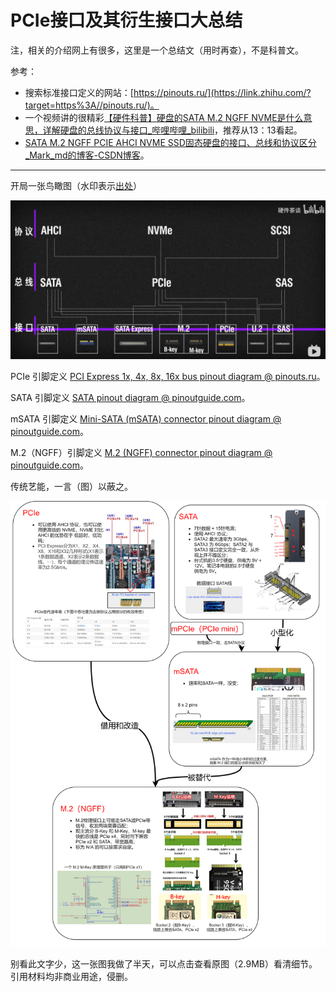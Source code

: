 # PCIe接口及其衍生接口大总结


注，相关的介绍网上有很多，这里是一个总结文（用时再查），不是科普文。

参考：

- 搜索标准接口定义的网站：[https://pinouts.ru/](https://link.zhihu.com/?target=https%3A//pinouts.ru/)。
- 一个视频讲的很精彩[【硬件科普】硬盘的SATA M.2 NGFF NVME是什么意思，详解硬盘的总线协议与接口_哔哩哔哩_bilibili](https://link.zhihu.com/?target=https%3A//www.bilibili.com/video/BV1Qv411t7ZL)，推荐从13：13看起。
- [SATA M.2 NGFF PCIE AHCI NVME SSD固态硬盘的接口、总线和协议区分_Mark_md的博客-CSDN博客](https://link.zhihu.com/?target=https%3A//blog.csdn.net/Mark_md/article/details/111149261)。

------

开局一张鸟瞰图（水印表示[出处](https://link.zhihu.com/?target=https%3A//www.bilibili.com/video/BV1Qv411t7ZL)）

![鸟瞰图](assets/鸟瞰图.png)

PCIe 引脚定义 [PCI Express 1x, 4x, 8x, 16x bus pinout diagram @ pinouts.ru](https://link.zhihu.com/?target=https%3A//pinouts.ru/Slots/pci_express_pinout.shtml)。

SATA 引脚定义 [SATA pinout diagram @ pinoutguide.com](https://link.zhihu.com/?target=https%3A//pinoutguide.com/HD/serialATA_pinout.shtml)。

mSATA 引脚定义 [Mini-SATA (mSATA) connector pinout diagram @ pinoutguide.com](https://link.zhihu.com/?target=https%3A//pinoutguide.com/HD/Mini-SATA_mSATA_connector_pinout.shtml)。

M.2（NGFF）引脚定义 [M.2 (NGFF) connector pinout diagram @ pinoutguide.com](https://link.zhihu.com/?target=https%3A//pinoutguide.com/HD/M.2_NGFF_connector_pinout.shtml)。

传统艺能，一言（图）以蔽之。

![PCIe接口及其衍生接口大总结](assets/PCIe接口及其衍生接口大总结.png)

别看此文字少，这一张图我做了半天，可以点击查看原图（2.9MB）看清细节。引用材料均非商业用途，侵删。

